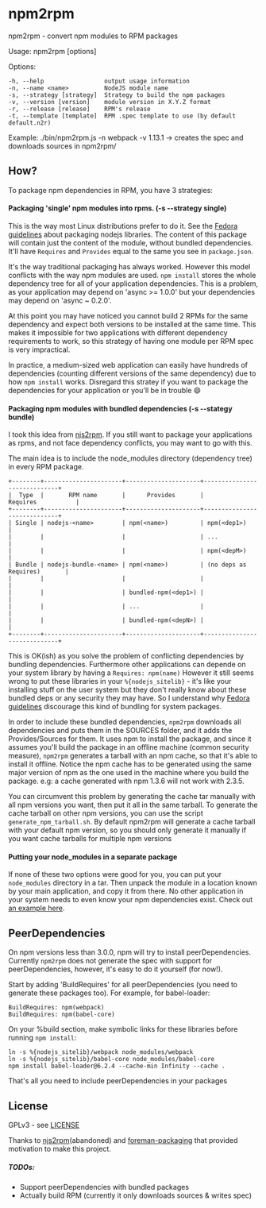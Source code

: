 npm2rpm
=======

npm2rpm - convert npm modules to RPM packages

  Usage: npm2rpm [options]

  Options:

    -h, --help                 output usage information
    -n, --name <name>          NodeJS module name
    -s, --strategy [strategy]  Strategy to build the npm packages
    -v, --version [version]    module version in X.Y.Z format
    -r, --release [release]    RPM's release
    -t, --template [template]  RPM .spec template to use (by default default.n2r)

Example: ./bin/npm2rpm.js -n webpack -v 1.13.1 -> creates the spec and downloads sources in npm2rpm/

## How?

To package npm dependencies in RPM, you have 3 strategies:

#### Packaging 'single' npm modules into rpms. (-s --strategy single)
This is the way most Linux distributions prefer to do it. See the [Fedora guidelines](https://fedoraproject.org/wiki/Packaging:Node.js) about packaging nodejs libraries.
The content of this package will contain just the content of the module, without bundled dependencies. It'll have `Requires` and `Provides` equal to the same you see in `package.json`.

It's the way traditional packaging has always worked. However this model conflicts with the way npm modules are used. `npm install` stores the whole dependency tree for all of your application dependencies. This is a problem, as your application may depend on 'async >= 1.0.0' but your dependencies may depend on 'async ~ 0.2.0'.

At this point you may have noticed you cannot build 2 RPMs for the same dependency and expect both versions to be installed at the same time. This makes it impossible for two applications with different dependency requirements to work, so this strategy of having one module per RPM spec is very impractical.

In practice, a medium-sized web application can easily have hundreds of dependencies (counting different versions of the same dependency) due to how `npm install` works. Disregard this stratey if you want to package the dependencies for your application or you'll be in trouble :smile:

#### Packaging npm modules with bundled dependencies (-s --stategy bundle)
I took this idea from [njs2rpm](https://github.com/sfreire/njs2rpm). If you still want to package your applications as rpms, and not face dependency conflicts, you may want to go with this.

The main idea is to include the node_modules directory (dependency tree) in every RPM package.

    +--------+----------------------+---------------------+-----------------------------+
    |  Type  |       RPM name       |      Provides       |          Requires           |
    +--------+----------------------+---------------------+-----------------------------+
    | Single | nodejs-<name>        | npm(<name>)         | npm(<dep1>)                 |
    |        |                      |                     | ...                         |
    |        |                      |                     | npm(<depM>)                 |
    | Bundle | nodejs-bundle-<name> | npm(<name>)         | (no deps as Requires)       |
    |        |                      |                     |                             |
    |        |                      | bundled-npm(<dep1>) |                             |
    |        |                      | ...                 |                             |
    |        |                      | bundled-npm(<depN>) |                             |
    +--------+----------------------+---------------------+-----------------------------+

This is OK(ish) as you solve the problem of conflicting dependencies by bundling dependencies. Furthermore other applications can depende on your system library by having a `Requires: npm(name)` However it still seems wrong to put these libraries in your `%{nodejs_sitelib}` - it's like your installing stuff on the user system but they don't really know about these bundled deps or any security they may have. So I understand why [Fedora guidelines](https://fedoraproject.org/wiki/Bundled_Libraries?rd=Packaging:Bundled_Libraries) discourage this kind of bundling for system packages.

In order to include these bundled dependencies, `npm2rpm` downloads all dependencies and puts them in the SOURCES folder, and it adds the Provides/Sources for them. It uses npm to install the package, and since it assumes you'll build the package in an offline machine (common security measure), `npm2rpm` generates a tarball with an npm cache, so that it's able to install it offline. Notice the npm cache has to be generated using the same major version of npm as the one used in the machine where you build the package. e.g: a cache generated with npm 1.3.6 will not work with 2.3.5.

You can circumvent this problem by generating the cache tar manually with all npm versions you want, then put it all in the same tarball. To generate the cache tarball on other npm versions, you can use the script `generate_npm_tarball.sh`. By default npm2rpm will generate a cache tarball with your default npm version, so you should only generate it manually if you want cache tarballs for multiple npm versions

#### Putting your node_modules in a separate package
If none of these two options were good for you, you can put your `node_modules` directory in a tar. Then unpack the module in a location known by your main application, and copy it from there. No other application in your system needs to even know your npm dependencies exist. Check out [an example here](https://github.com/dLobatog/foreman-packaging/blob/f71bc800c2f4bef5869edae5f6aa87e2a94f735d/foreman-node_modules/foreman-node_modules.spec).

## PeerDependencies

On npm versions less than 3.0.0, npm will try to install peerDependencies. Currently `npm2rpm` does not generate the spec with support for peerDependencies, however, it's easy to do it yourself (for now!).

Start by adding 'BuildRequires' for all peerDependencies (you need to generate these packages too). For example, for babel-loader:

```
BuildRequires: npm(webpack)
BuildRequires: npm(babel-core)
```

On your %build section, make symbolic links for these libraries before running `npm install`:

```
ln -s %{nodejs_sitelib}/webpack node_modules/webpack
ln -s %{nodejs_sitelib}/babel-core node_modules/babel-core
npm install babel-loader@6.2.4 --cache-min Infinity --cache .
```

That's all you need to include peerDependencies in your packages

## License

GPLv3 - see [LICENSE](LICENSE)

Thanks to [njs2rpm](https://github.com/sfreire/njs2rpm)(abandoned) and [foreman-packaging](https://github.com/theforeman/foreman-packaging/) that provided motivation to make this project.

##### TODOs:
  - Support peerDependencies with bundled packages
  - Actually build RPM (currently it only downloads sources & writes spec)
